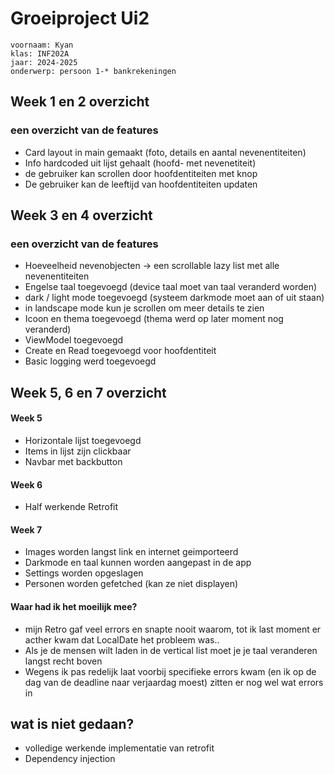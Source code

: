# Groeiproject Ui2

```
voornaam: Kyan
klas: INF202A
jaar: 2024-2025
onderwerp: persoon 1-* bankrekeningen
```

## Week 1 en 2 overzicht
### een overzicht van de features
- Card layout  in main gemaakt (foto, details en aantal nevenentiteiten)
- Info hardcoded uit lijst gehaalt (hoofd- met nevenetiteit)
- de gebruiker kan scrollen door hoofdentiteiten met knop
- De gebruiker kan de leeftijd van hoofdentiteiten updaten



## Week 3 en 4 overzicht
### een overzicht van de features
- Hoeveelheid nevenobjecten -> een scrollable lazy list met alle nevenentiteiten
- Engelse taal toegevoegd (device taal moet van taal veranderd worden)
- dark / light mode toegevoegd (systeem darkmode moet aan of uit staan)
- in landscape mode kun je scrollen om meer details te zien
- Icoon en thema toegevoegd (thema werd op later moment nog veranderd)
- ViewModel toegevoegd
- Create en Read toegevoegd voor hoofdentiteit
- Basic logging werd toegevoegd



## Week 5, 6 en 7 overzicht
#### Week 5
- Horizontale lijst toegevoegd
- Items in lijst zijn clickbaar
- Navbar met backbutton

#### Week 6
- Half werkende Retrofit

#### Week 7
- Images worden langst link en internet geimporteerd
- Darkmode en taal kunnen worden aangepast in de app
- Settings worden opgeslagen
- Personen worden gefetched (kan ze niet displayen)

#### Waar had ik het moeilijk mee?
- mijn Retro gaf veel errors en snapte nooit waarom, tot ik last moment er acther kwam dat LocalDate het probleem was..
- Als je de mensen wilt laden in de vertical list moet je je taal veranderen langst recht boven
- Wegens ik pas redelijk laat voorbij specifieke errors kwam (en ik op de dag van de deadline naar verjaardag moest) zitten er nog wel wat errors in


## wat is niet gedaan?
- volledige werkende implementatie van retrofit
- Dependency injection
